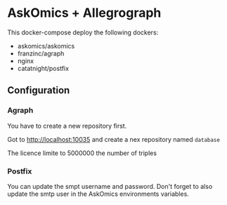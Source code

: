 # AskOmics + Allegrograph

This docker-compose deploy the following dockers:

- askomics/askomics
- franzinc/agraph
- nginx
- catatnight/postfix

## Configuration

### Agraph

You have to create a new repository first.

Got to [http://localhost:10035](http://localhost:10035) and create a nex repository named `database`

The licence limite to 5000000 the number of triples


### Postfix

You can update the smpt username and password. Don't forget to also update the smtp user in the AskOmics environments variables.
